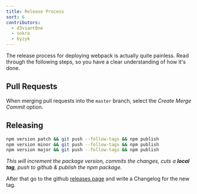 ```yaml
---
title: Release Process
sort: 6
contributors:
  - d3viant0ne
  - sokra
  - byzyk
---
```


The release process for deploying webpack is actually quite painless. Read through the following steps, so you have a clear understanding of how it's done.

## Pull Requests

When merging pull requests into the `master` branch, select the _Create Merge Commit_ option.

## Releasing

```bash
npm version patch && git push --follow-tags && npm publish
npm version minor && git push --follow-tags && npm publish
npm version major && git push --follow-tags && npm publish
```

_This will increment the package version, commits the changes, cuts a **local tag**, push to github & publish the npm package._

After that go to the github [releases page](https://github.com/webpack/webpack/releases) and write a Changelog for the new tag.
